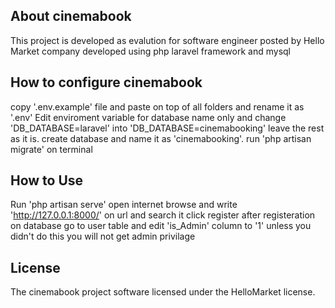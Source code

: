 
## About cinemabook

This project is developed as evalution for software engineer posted by Hello Market company
developed using php laravel framework and mysql

## How to configure cinemabook

copy '.env.example' file and paste on top of all folders and rename it as '.env' Edit enviroment variable for database name only and change 'DB_DATABASE=laravel' into 'DB_DATABASE=cinemabooking' leave the rest as it is. create database and name it as 'cinemabooking'. run 'php artisan migrate' on terminal

## How to Use

Run 'php artisan serve' open internet browse and write 'http://127.0.0.1:8000/' on url and search it click register after registeration on database go to user table and edit 'is_Admin' column to '1' unless you didn't do this you will not get admin privilage


## License

The cinemabook project software licensed under the HelloMarket license.
